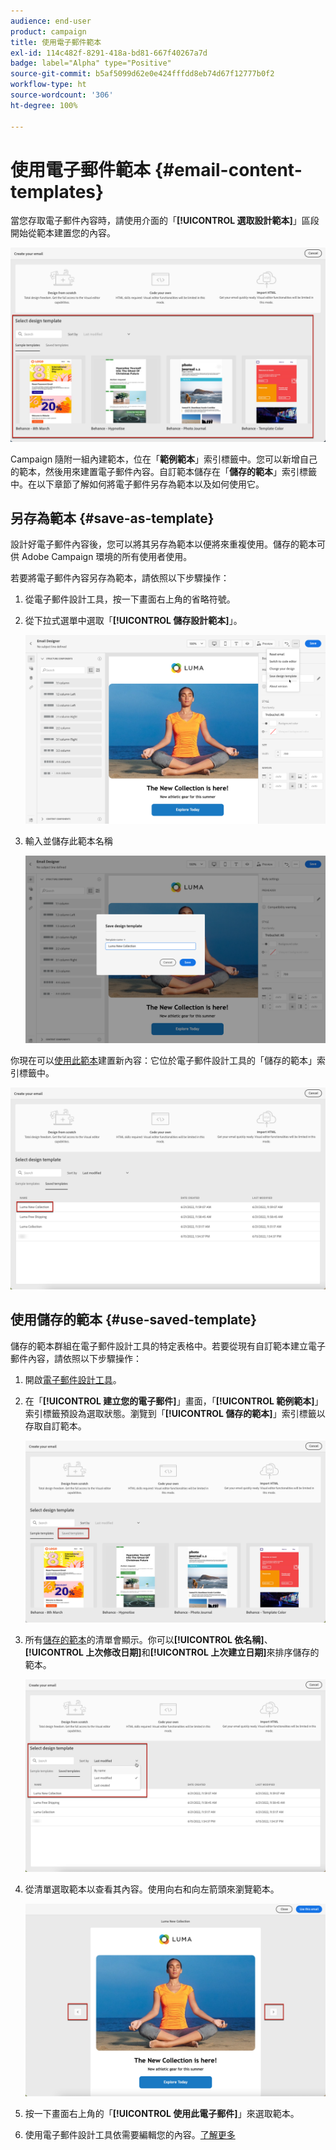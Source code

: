 ```yaml
---
audience: end-user
product: campaign
title: 使用電子郵件範本
exl-id: 114c482f-8291-418a-bd81-667f40267a7d
badge: label="Alpha" type="Positive"
source-git-commit: b5af5099d62e0e424fffdd8eb74d67f12777b0f2
workflow-type: ht
source-wordcount: '306'
ht-degree: 100%

---
```


# 使用電子郵件範本 {#email-content-templates}

當您存取電子郵件內容時，請使用介面的「**[!UICONTROL 選取設計範本]**」區段開始從範本建置您的內容。

![](assets/email_designer-templates.png)

Campaign 隨附一組內建範本，位在「**範例範本**」索引標籤中。您可以新增自己的範本，然後用來建置電子郵件內容。自訂範本儲存在「**儲存的範本**」索引標籤中。在以下章節了解如何將電子郵件另存為範本以及如何使用它。

## 另存為範本 {#save-as-template}

設計好電子郵件內容後，您可以將其另存為範本以便將來重複使用。儲存的範本可供 Adobe Campaign 環境的所有使用者使用。

若要將電子郵件內容另存為範本，請依照以下步驟操作：

1. 從電子郵件設計工具，按一下畫面右上角的省略符號。

1. 從下拉式選單中選取「**[!UICONTROL 儲存設計範本]**」。

   ![](assets/email_designer-save-template.png)

1. 輸入並儲存此範本名稱

   ![](assets/email_designer-template-name.png)

你現在可以[使用此範本](#use-saved-template)建置新內容：它位於電子郵件設計工具的「儲存的範本」索引標籤中。

![](assets/email_designer-saved-template.png)

## 使用儲存的範本 {#use-saved-template}

儲存的範本群組在電子郵件設計工具的特定表格中。若要從現有自訂範本建立電子郵件內容，請依照以下步驟操作：

1. 開啟[電子郵件設計工具](create-email-content.md)。

1. 在「**[!UICONTROL 建立您的電子郵件]**」畫面，「**[!UICONTROL 範例範本]**」索引標籤預設為選取狀態。瀏覽到「**[!UICONTROL 儲存的範本]**」索引標籤以存取自訂範本。

   ![](assets/email_designer-saved-templates-tab.png)

1. 所有[儲存的範本](#save-as-template)的清單會顯示。你可以&#x200B;**[!UICONTROL 依名稱]**、**[!UICONTROL 上次修改日期]**&#x200B;和&#x200B;**[!UICONTROL 上次建立日期]**&#x200B;來排序儲存的範本。

   ![](assets/email_designer-saved-templates.png)

1. 從清單選取範本以查看其內容。使用向右和向左箭頭來瀏覽範本。

   ![](assets/email_designer-saved-templates-navigate.png)

1. 按一下畫面右上角的「**[!UICONTROL 使用此電子郵件]**」來選取範本。

1. 使用電子郵件設計工具依需要編輯您的內容。[了解更多](create-email-content.md)
